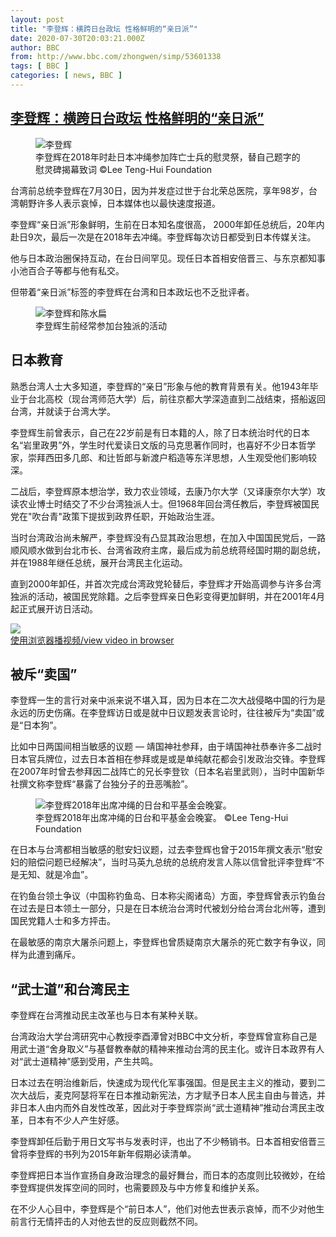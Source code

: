 ```yaml
---
layout: post
title: "李登辉：横跨日台政坛 性格鲜明的“亲日派”"
date: 2020-07-30T20:03:21.000Z
author: BBC
from: http://www.bbc.com/zhongwen/simp/53601338
tags: [ BBC ]
categories: [ news, BBC ]
---
```

<!--1596139401000-->
[李登辉：横跨日台政坛 性格鲜明的“亲日派”](http://www.bbc.com/zhongwen/simp/53601338)
------

<div>
<figure><img alt="李登辉" src="https://ichef.bbci.co.uk/news/600/cpsprodpb/FEAB/production/_113759156_a16c4003-0eed-4910-98ce-b249596d3241.jpg" referrerpolicy="no-referrer"><br><figcaption>李登辉在2018年时赴日本冲绳参加阵亡士兵的慰灵祭，替自己题字的慰灵碑揭幕致词 ©Lee Teng-Hui Foundation</figcaption></figure><p class="story-body__introduction">台湾前总统李登辉在7月30日，因为并发症过世于台北荣总医院，享年98岁，台湾朝野许多人表示哀悼，日本媒体也以最快速度报道。</p><p>李登辉“亲日派”形象鲜明，生前在日本知名度很高， 2000年卸任总统后，20年内赴日9次，最后一次是在2018年去冲绳。李登辉每次访日都受到日本传媒关注。</p><p>他与日本政治圈保持互动，在台日间罕见。现任日本首相安倍晋三、与东京都知事小池百合子等都与他有私交。</p><p>但带着“亲日派”标签的李登辉在台湾和日本政坛也不乏批评者。</p><figure><img alt="李登辉和陈水扁" src="https://ichef.bbci.co.uk/news/600/cpsprodpb/14CCB/production/_113759158_a9e61048-3ce1-4954-9a78-a9cae637d6a4.jpg" referrerpolicy="no-referrer"><br><figcaption>李登辉生前经常参加台独派的活动</figcaption></figure><h2 class="story-body__crosshead">日本教育</h2><p>熟悉台湾人士大多知道，李登辉的“亲日”形象与他的教育背景有关。他1943年毕业于台北高校（现台湾师范大学）后，前往京都大学深造直到二战结束，搭船返回台湾，并就读于台湾大学。</p><p>李登辉生前曾表示，自己在22岁前是有日本籍的人，除了日本统治时代的日本名“岩里政男”外，学生时代爱读日文版的马克思著作同时，也喜好不少日本哲学家，崇拜西田多几郎、和辻哲郎与新渡户稻造等东洋思想，人生观受他们影响较深。</p><p>二战后，李登辉原本想治学，致力农业领域，去康乃尔大学（又译康奈尔大学）攻读农业博士时结交了不少台湾独派人士。但1968年回台湾任教后，李登辉被国民党在"吹台青"政策下提拔到政界任职，开始政治生涯。</p><p>当时台湾政治尚未解严，李登辉没有凸显其政治思想，在加入中国国民党后，一路顺风顺水做到台北市长、台湾省政府主席，最后成为前总统蒋经国时期的副总统，并在1988年继任总统，展开台湾民主化运动。</p><p>直到2000年卸任，并首次完成台湾政党轮替后，李登辉才开始高调参与许多台湾独派的活动，被国民党除籍。之后李登辉亲日色彩变得更加鲜明，并在2001年4月起正式展开访日活动。</p><img class="media-placeholder player-with-placeholder__image narrative-video-placeholder" src="https://ichef.bbci.co.uk/images/ic/720x405/p08mb8p7.jpg" referrerpolicy="no-referrer"><br><a href="https://www.bbc.com/zhongwen/simp/53601338/embed">使用浏览器播视频/view video in browser</a><h2 class="story-body__crosshead">被斥“卖国” </h2><p>李登辉一生的言行对亲中派来说不堪入耳，因为日本在二次大战侵略中国的行为是永远的历史伤痛。在李登辉访日或是就中日议题发表言论时，往往被斥为“卖国”或是“日本狗”。</p><p>比如中日两国间相当敏感的议题 — 靖国神社参拜，由于靖国神社恭奉许多二战时日本官兵牌位，过去日本首相在参拜或是或是单纯献花都会引发政治交锋。李登辉在2007年时曾去参拜因二战阵亡的兄长李登钦（日本名岩里武则），当时中国新华社撰文称李登辉“暴露了台独分子的丑恶嘴脸”。</p><figure><img alt="李登辉2018年出席冲绳的日台和平基金会晚宴。" src="https://ichef.bbci.co.uk/news/600/cpsprodpb/1833/production/_113759160_0cf0e2af-a4a9-4bda-9d50-bb077a1ff510.jpg" referrerpolicy="no-referrer"><br><figcaption>李登辉2018年出席冲绳的日台和平基金会晚宴。 ©Lee Teng-Hui Foundation</figcaption></figure><p>在日本与台湾都相当敏感的慰安妇议题，过去李登辉也曾于2015年撰文表示“慰安妇的赔偿问题已经解决”，当时马英九总统的总统府发言人陈以信曾批评李登辉“不是无知、就是冷血”。</p><p>在钓鱼台领土争议（中国称钓鱼岛、日本称尖阁诸岛）方面，李登辉曾表示钓鱼台在过去是日本领土一部分，只是在日本统治台湾时代被划分给台湾台北州等，遭到国民党籍人士和多方抨击。</p><p>在最敏感的南京大屠杀问题上，李登辉也曾质疑南京大屠杀的死亡数字有争议，同样为此遭到痛斥。</p><h2 class="story-body__crosshead">“武士道”和台湾民主</h2><p>李登辉在台湾推动民主改革也与日本有某种关联。</p><p>台湾政治大学台湾研究中心教授李酉潭曾对BBC中文分析，李登辉曾宣称自己是用武士道“舍身取义”与基督教奉献的精神来推动台湾的民主化。或许日本政界有人对“武士道精神”感到受用，产生共鸣。</p><p>日本过去在明治维新后，快速成为现代化军事强国。但是民主主义的推动，要到二次大战后，麦克阿瑟将军在日本推动新宪法，方才赋予日本人民主自由与普选，并非日本人由内而外自发性改革，因此对于李登辉崇尚“武士道精神”推动台湾民主改革，日本有不少人产生好感。</p><p>李登辉卸任后勤于用日文写书与发表时评，也出了不少畅销书。日本首相安倍晋三曾将李登辉的书列为2015年新年假期必读清单。</p><p>李登辉把日本当作宣扬自身政治理念的最好舞台，而日本的态度则比较微妙，在给李登辉提供发挥空间的同时，也需要顾及与中方修复和维护关系。</p><p>在不少人心目中，李登辉是个“前日本人”，他们对他去世表示哀悼，而不少对他生前言行无情抨击的人对他去世的反应则截然不同。</p>
</div>
